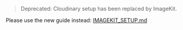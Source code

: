 > Deprecated: Cloudinary setup has been replaced by ImageKit.

Please use the new guide instead: [IMAGEKIT_SETUP.md](./IMAGEKIT_SETUP.md)
